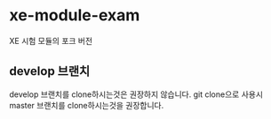 # xe-module-exam
XE 시험 모듈의 포크 버전

## develop 브랜치
develop 브랜치를 clone하시는것은 권장하지 않습니다. git clone으로 사용시 master 브랜치를 clone하시는것을 권장합니다.
